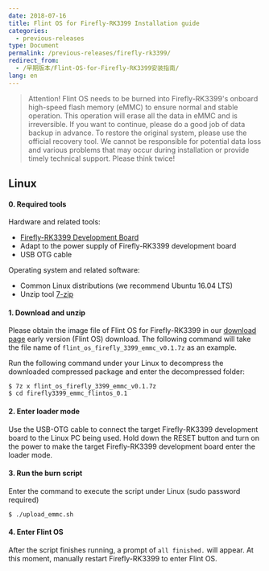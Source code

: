 ```yaml
---
date: 2018-07-16
title: Flint OS for Firefly-RK3399 Installation guide
categories:
  - previous-releases
type: Document
permalink: /previous-releases/firefly-rk3399/
redirect_from:
  - /早期版本/Flint-OS-for-Firefly-RK3399安装指南/
lang: en
---
```

> Attention! Flint OS needs to be burned into Firefly-RK3399's onboard high-speed flash memory (eMMC) to ensure normal and stable operation. This operation will erase all the data in eMMC and is irreversible. If you want to continue, please do a good job of data backup in advance. To restore the original system, please use the official recovery tool. We cannot be responsible for potential data loss and various problems that may occur during installation or provide timely technical support. Please think twice!

## Linux

#### 0. Required tools

Hardware and related tools:
* [Firefly-RK3399 Development Board](http://www.t-firefly.com/product/rk3399.html)
* Adapt to the power supply of Firefly-RK3399 development board
* USB OTG cable

Operating system and related software:
* Common Linux distributions (we recommend Ubuntu 16.04 LTS)
* Unzip tool [7-zip](http://www.7-zip.org/)

#### 1. Download and unzip

Please obtain the image file of Flint OS for Firefly-RK3399 in our [download page](https://fydeos.com/download/) early version (Flint OS) download. The following command will take the file name of `flint_os_firefly_3399_emmc_v0.1.7z` as an example.

Run the following command under your Linux to decompress the downloaded compressed package and enter the decompressed folder:

```
$ 7z x flint_os_firefly_3399_emmc_v0.1.7z
$ cd firefly3399_emmc_flintos_0.1
```

#### 2. Enter loader mode

Use the USB-OTG cable to connect the target Firefly-RK3399 development board to the Linux PC being used. Hold down the RESET button and turn on the power to make the target Firefly-RK3399 development board enter the loader mode.

#### 3. Run the burn script

Enter the command to execute the script under Linux (sudo password required)

```
$ ./upload_emmc.sh
```

#### 4. Enter Flint OS

After the script finishes running, a prompt of `all finished.` will appear. At this moment, manually restart Firefly-RK3399 to enter Flint OS.
